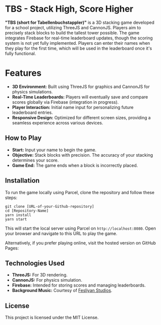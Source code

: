 # TBS - Stack High, Score Higher

**"TBS (short for Tabellenbuchstappler)"** is a 3D stacking game developed for a school project, utilizing ThreeJS and CannonJS. Players aim to precisely stack blocks to build the tallest tower possible. The game integrates Firebase for real-time leaderboard updates, though the scoring system is not yet fully implemented. Players can enter their names when they play for the first time, which will be used in the leaderboard once it's fully functional.

# Features

- **3D Environment:** Built using ThreeJS for graphics and CannonJS for physics simulations.
- **Real-Time Leaderboards:** Players will eventually save and compare scores globally via Firebase (integration in progress).
- **Player Interaction:** Initial name input for personalizing future leaderboard entries.
- **Responsive Design:** Optimized for different screen sizes, providing a seamless experience across various devices.

## How to Play

- **Start:** Input your name to begin the game.
- **Objective:** Stack blocks with precision. The accuracy of your stacking determines your score.
- **Game End:** The game ends when a block is incorrectly placed.

## Installation

To run the game locally using Parcel, clone the repository and follow these steps:
```
git clone [URL-of-your-Github-repository]
cd [Repository-Name]
yarn install
yarn start
```
This will start the local server using Parcel on `http://localhost:8080`. Open your browser and navigate to this URL to play the game.

Alternatively, if you prefer playing online, visit the hosted version on GitHub Pages:


## Technologies Used

- **ThreeJS:** For 3D rendering.
- **CannonJS:** For physics simulation.
- **Firebase:** Intended for storing scores and managing leaderboards.
- **Background Music:** Courtesy of [Fesliyan Studios](https://www.fesliyanstudios.com).

## License

This project is licensed under the MIT License.

